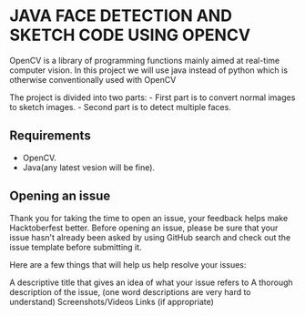 # JAVA FACE DETECTION AND SKETCH CODE USING OPENCV


OpenCV is a library of programming functions mainly aimed at real-time computer vision. In this project we will use java instead of python which is otherwise conventionally used with OpenCV 

The project is divided into two parts:
    - First part is to convert normal images to sketch images.
    - Second part is to detect multiple faces. 

## Requirements

- OpenCV.
- Java(any latest vesion will be fine).


## Opening an issue

Thank you for taking the time to open an issue, your feedback helps make Hacktoberfest better. Before opening an issue, please be sure that your issue hasn't already been asked by using GitHub search and check out the issue template before submitting it.

Here are a few things that will help us help resolve your issues:

A descriptive title that gives an idea of what your issue refers to
A thorough description of the issue, (one word descriptions are very hard to understand)
Screenshots/Videos
Links (if appropriate)
